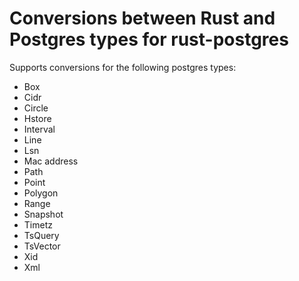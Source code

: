 # Conversions between Rust and Postgres types for rust-postgres

Supports conversions for the following postgres types:

- Box
- Cidr
- Circle
- Hstore
- Interval
- Line
- Lsn
- Mac address
- Path
- Point
- Polygon
- Range
- Snapshot
- Timetz
- TsQuery
- TsVector
- Xid
- Xml
